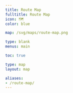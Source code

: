 ```yaml
---
title: Route Map
fulltitle: Route Map
icon: 🗺️
color: blue

map: /svg/maps/route-map.png

type: blank
menus: main

toc: true

type: map
layout: map

aliases:
- /route-map/
---
```


